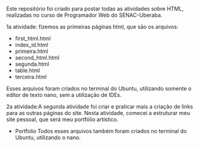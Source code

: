 Este repositório foi criado para postar todas as atividades sobre HTML, realizadas no curso de Programador Web do SENAC-Uberaba.

1a atividade: fizemos as primeiras páginas html, que são os arquivos:
- first_html.html
- index_id.html
- primeira.html
- second_html.html
- segunda.html
- table.html
- terceira.html

Esses arquivos foram criados no terminal do Ubuntu, utilizando somente o editor de texto nano, sem a utilização de IDEs.

2a atividade:A segunda atividade foi criar e praticar mais a criação de links para as outras páginas do site. Nesta atividade, comecei a estruturar meu site pessoal, que será meu portfólio artístico.
 - Portfolio
Todos esses arquivos também foram criados no terminal do Ubuntu, utilizando o nano.




